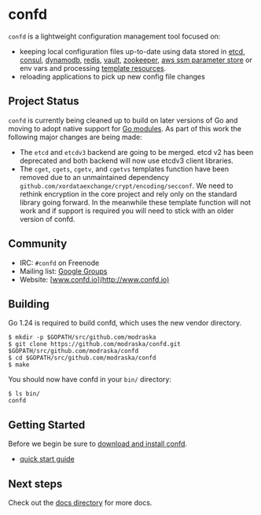 # confd

`confd` is a lightweight configuration management tool focused on:

* keeping local configuration files up-to-date using data stored in [etcd](https://github.com/coreos/etcd),
  [consul](http://consul.io), [dynamodb](http://aws.amazon.com/dynamodb/), [redis](http://redis.io),
  [vault](https://vaultproject.io), [zookeeper](https://zookeeper.apache.org), [aws ssm parameter store](https://aws.amazon.com/ec2/systems-manager/) or env vars and processing [template resources](docs/template-resources.md).
* reloading applications to pick up new config file changes

## Project Status

`confd` is currently being cleaned up to build on later versions of Go and moving to adopt native support for [Go modules](https://go.dev/blog/using-go-modules). As part of this work the following major changes are being made:

* The `etcd` and `etcdv3` backend are going to be merged. etcd v2 has been deprecated and both backend will now use etcdv3 client libraries.
* The `cget`, `cgets`, `cgetv`, and `cgetvs` templates function have been removed due to an unmaintained dependency `github.com/xordataexchange/crypt/encoding/secconf`. We need to rethink encryption in the core project and rely only on the standard library going forward. In the meanwhile these template function will not work and if support is required you will need to stick with an older version of confd.

## Community

* IRC: `#confd` on Freenode
* Mailing list: [Google Groups](https://groups.google.com/forum/#!forum/confd-users)
* Website: [www.confd.io](http://www.confd.io)

## Building

Go 1.24 is required to build confd, which uses the new vendor directory.

```
$ mkdir -p $GOPATH/src/github.com/modraska
$ git clone https://github.com/modraska/confd.git $GOPATH/src/github.com/modraska/confd
$ cd $GOPATH/src/github.com/modraska/confd
$ make
```

You should now have confd in your `bin/` directory:

```
$ ls bin/
confd
```

## Getting Started

Before we begin be sure to [download and install confd](docs/installation.md).

* [quick start guide](docs/quick-start-guide.md)

## Next steps

Check out the [docs directory](docs) for more docs.

